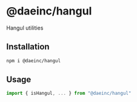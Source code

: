 # @daeinc/hangul

Hangul utilities

## Installation

```sh
npm i @daeinc/hangul
```

## Usage

```ts
import { isHangul, ... } from "@daeinc/hangul"
```
